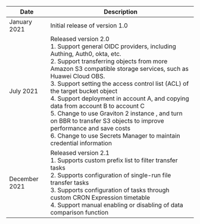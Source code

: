 | Date | Description|
|----------|--------|
| January 2021 | Initial release of version 1.0 |
| July 2021 | Released version 2.0 <br> 1. Support general OIDC providers, including Authing, Auth0, okta, etc.<br> 2. Support transferring objects from more Amazon S3 compatible storage services, such as Huawei Cloud OBS.<br> 3. Support setting the access control list (ACL) of the target bucket object<br> 4. Support deployment in account A, and copying data from account B to account C<br> 5. Change to use Graviton 2 instance , and turn on BBR to transfer S3 objects to improve performance and save costs<br> 6. Change to use Secrets Manager to maintain credential information |
| December 2021 | Released version 2.1 <br> 1. Supports custom prefix list to filter transfer tasks<br> 2. Supports configuration of single-run file transfer tasks<br> 3. Supports configuration of tasks through custom CRON Expression timetable<br> 4. Support manual enabling or disabling of data comparison function |